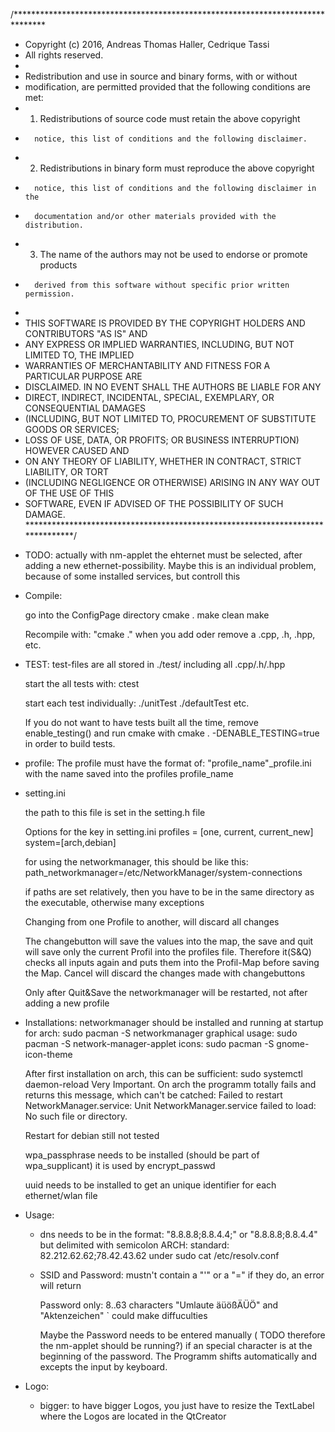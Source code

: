 /*******************************************************************************
 * Copyright (c) 2016, Andreas Thomas Haller, Cedrique Tassi
 * All rights reserved.
 *
 * Redistribution and use in source and binary forms, with or without
 * modification, are permitted provided that the following conditions are met:
 *    1. Redistributions of source code must retain the above copyright
 *       notice, this list of conditions and the following disclaimer.
 *    2. Redistributions in binary form must reproduce the above copyright
 *       notice, this list of conditions and the following disclaimer in the
 *       documentation and/or other materials provided with the distribution.
 *    3. The name of the authors may not be used to endorse or promote products
 *       derived from this software without specific prior written permission.
 *
 * THIS SOFTWARE IS PROVIDED BY THE COPYRIGHT HOLDERS AND CONTRIBUTORS "AS IS" AND
 * ANY EXPRESS OR IMPLIED WARRANTIES, INCLUDING, BUT NOT LIMITED TO, THE IMPLIED
 * WARRANTIES OF MERCHANTABILITY AND FITNESS FOR A PARTICULAR PURPOSE ARE
 * DISCLAIMED. IN NO EVENT SHALL THE AUTHORS BE LIABLE FOR ANY
 * DIRECT, INDIRECT, INCIDENTAL, SPECIAL, EXEMPLARY, OR CONSEQUENTIAL DAMAGES
 * (INCLUDING, BUT NOT LIMITED TO, PROCUREMENT OF SUBSTITUTE GOODS OR SERVICES;
 * LOSS OF USE, DATA, OR PROFITS; OR BUSINESS INTERRUPTION) HOWEVER CAUSED AND
 * ON ANY THEORY OF LIABILITY, WHETHER IN CONTRACT, STRICT LIABILITY, OR TORT
 * (INCLUDING NEGLIGENCE OR OTHERWISE) ARISING IN ANY WAY OUT OF THE USE OF THIS
 * SOFTWARE, EVEN IF ADVISED OF THE POSSIBILITY OF SUCH DAMAGE.
 *******************************************************************************/
 

- TODO: actually with nm-applet the ehternet must be selected, after adding a new ethernet-possibility. 
Maybe this is an individual problem, because of some installed services, but controll this


- Compile:

	go into the ConfigPage directory
	cmake .
	make clean
	make

	Recompile with: "cmake ." when you add oder remove a .cpp, .h, .hpp, etc.




- TEST:
	test-files are all stored in ./test/
	including all .cpp/.h/.hpp

	start the all tests with: 
	ctest

	start each test individually:
	./unitTest
	./defaultTest 
	etc.


	If you do not want to have tests built all the time, remove
	enable_testing()
	and run cmake with
	cmake . -DENABLE_TESTING=true
	in order to build tests. 





- profile:
	The profile must have the format of: "profile_name"_profile.ini
	with the name saved into the profiles profile_name

- setting.ini
		
	the path to this file is set in the setting.h file

	Options for the key in setting.ini
	profiles = [one, current, current_new]
	system=[arch,debian]

	for using the networkmanager, this should be like this:
	path_networkmanager=/etc/NetworkManager/system-connections

	if paths are set relatively, then you have to be in the same directory as the executable, otherwise many exceptions

	Changing from one Profile to another, will discard all changes

	The changebutton will save the values into the map, 
	the save and quit will save only the current Profil into the profiles file. 
	Therefore it(S&Q) checks all inputs again and puts them into the Profil-Map before saving the Map.
	Cancel will discard the changes made with changebuttons


	Only after Quit&Save the networkmanager will be restarted, not after adding a new profile



- Installations:
	networkmanager should be installed and running at startup
	for arch:
	sudo pacman -S networkmanager
	graphical usage:
	sudo pacman -S network-manager-applet
	icons: 
	sudo pacman -S gnome-icon-theme


	After first installation on arch, this can be sufficient: sudo systemctl daemon-reload
	Very Important. On arch the programm totally fails and returns this message, which can't be catched:
	Failed to restart NetworkManager.service: Unit NetworkManager.service failed to load: No such file or directory.

	Restart for debian still not tested


	wpa_passphrase needs to be installed (should be part of wpa_supplicant) 
	it is used by encrypt_passwd


	uuid needs to be installed to get an unique identifier for each ethernet/wlan file


- Usage:

	- dns 
		needs to be in the format: "8.8.8.8;8.8.4.4;" or "8.8.8.8;8.8.4.4" but delimited with semicolon
		ARCH: standard: 82.212.62.62;78.42.43.62 
			under sudo cat /etc/resolv.conf

	- SSID and Password:
		mustn't contain a "'" or a "="
		if they do, an error will return

		Password only: 8..63 characters "Umlaute äüößÄÜÖ" and "Aktenzeichen" ` could make diffuculties

		Maybe the Password needs to be entered manually ( TODO therefore the nm-applet should be running?) 
		if an special character is at the beginning 
		of the password. The Programm shifts automatically and excepts the input by keyboard. 



- Logo:
	- bigger:
		to have bigger Logos, you just have to resize the TextLabel where the Logos are located in the QtCreator
